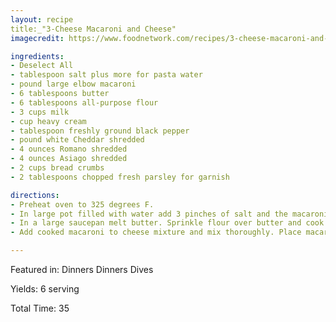 ```yaml
---
layout: recipe
title:_"3-Cheese Macaroni and Cheese"
imagecredit: https://www.foodnetwork.com/recipes/3-cheese-macaroni-and-cheese-recipe--48199

ingredients:
- Deselect All
- tablespoon salt plus more for pasta water
- pound large elbow macaroni
- 6 tablespoons butter
- 6 tablespoons all-purpose flour
- 3 cups milk
- cup heavy cream
- tablespoon freshly ground black pepper
- pound white Cheddar shredded
- 4 ounces Romano shredded
- 4 ounces Asiago shredded
- 2 cups bread crumbs 
- 2 tablespoons chopped fresh parsley for garnish

directions:
- Preheat oven to 325 degrees F.
- In large pot filled with water add 3 pinches of salt and the macaroni and place over high heat. Bring to a boil and let cook until al dente about 8 minutes. Drain. Set aside.
- In a large saucepan melt butter. Sprinkle flour over butter and cook 2 to 3 minutes on medium heat whisking until a roux or paste forms. Add cold milk and whisk vigorously until dissolved. Cook sauce on medium-low heat until thick and bubbly. Add heavy cream all cheeses 1 tablespoon of salt and 1 tablespoon pepper. Cook until cheeses are fully melted stirring occasionally.
- Add cooked macaroni to cheese mixture and mix thoroughly. Place macaroni mixture in a 13 by 9 baking dish and top with breadcrumbs. Place in the oven and bake for 12 to 15 minutes or until golden brown. Top with fresh parsley and serve.

---
```


Featured in: Dinners Dinners Dives

Yields: 6 serving

Total Time: 35
